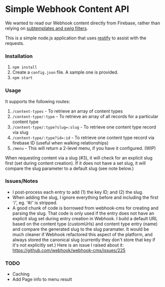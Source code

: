 # Simple Webhook Content API

We wanted to read our Webhook content directly from Firebase, rather than relying on [subtemplates and swig filters](http://www.webhook.com/docs/common-patterns/#quicky_json_jsonp_api).

This is a simple node.js application that uses [restify](http://restifyjs.com/) to assist with the requests.


### Installation

1. ```npm install```
2. Create a ```config.json``` file. A sample one is provided.
3. ```npm start```


### Usage

It supports the following routes:

1. ```/content-types``` - To retrieve an array of content types
2. ```/content-type/:type``` - To retrieve an array of all records for a particular content type
3. ```/content-type/:type?slug=:slug``` - To retrieve one content type record via slug
4. ```/content-type/:type?id=:id``` - To retrieve one content type record via firebase ID (useful when walking relationships)
5. ```/menu``` - This will return a 2-level menu, if you have it configured. (WIP)

When requesting content via a slug (#3), it will check for an explicit slug first (set during content creation). If it does not have a set slug, it will compare the slug parameter to a default slug (see note below.)

### Issues/Notes

* I post-process each entry to add (1) the key ID; and (2) the slug. 
* When adding the slug, I ignore everything before and including the first '/', eg. '#/' is stripped. 
* A good chunk of code is borrowed from webhook-cms for creating and parsing the slug. That code is only used if the entry does not have an explicit slug set during entry creation in Webhook. I build a default URL based on the content type (customUrls) and content type entry (name) and compare the generated slug to the slug paramater. It would be much cleaner if Webhook refactored this aspect of the platform, and always stored the canonical slug (currently they don't store that key if it's not explicitly set.) Here is an issue I raised about it: https://github.com/webhook/webhook-cms/issues/225



### TODO

* Caching
* Add Page info to menu result

